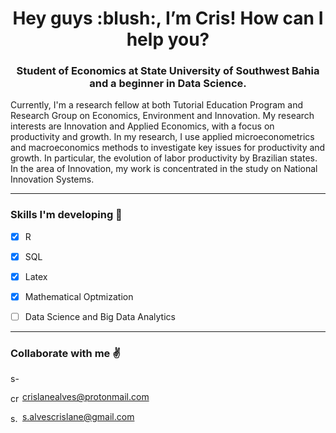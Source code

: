

<h1 align="center"> Hey guys :blush:, I’m Cris! How can I help you?  </h1>



<h3 align="center">Student of Economics at State University of Southwest Bahia and a beginner in Data Science. </h3>

<p align="justify-all">

Currently, I'm a research fellow at both Tutorial Education Program and Research Group on Economics, Environment and Innovation. My research interests are Innovation and Applied Economics, with a focus on productivity and growth. In my research, I use applied microeconometrics and macroeconomics methods to investigate key issues for productivity and growth. In particular, the evolution of labor productivity by Brazilian states. In the area of Innovation, my work is concentrated in the study on National Innovation Systems.

</a>
</p>

---
### Skills I'm developing 🎯 

- [x] R
- [x] SQL
- [x] Latex
- [x] Mathematical Optmization 
- [ ] Data Science and Big Data Analytics 


---

### Collaborate with me :v:

<a href="https://www.linkedin.com/in/s-alvescrislane" target="blank"><img align="center" src="https://cdn.jsdelivr.net/npm/simple-icons@3.0.1/icons/linkedin.svg" alt="s-alvescrislane" height="15" width="15" /></a> 

<a href="https://mail.protonmail.com/login" target="blank"><img align="center" src="https://cdn.jsdelivr.net/npm/simple-icons@3.0.1/icons/protonmail.svg" alt="crislanealves@protonmail.com" height="15" width="15" /></a> crislanealves@protonmail.com

<a href="https://gmail.com/" target="blank"><img align="center" src="https://cdn.jsdelivr.net/npm/simple-icons@3.0.1/icons/gmail.svg" alt="s.alvescrislane@gmail.com" height="15" width="15" /></a> s.alvescrislane@gmail.com




